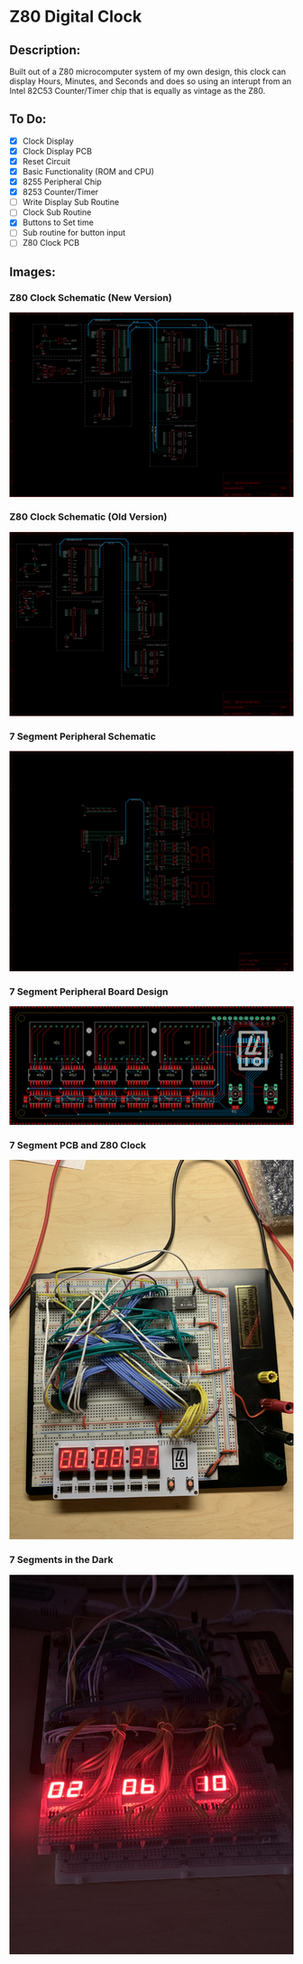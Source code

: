 # Z80 Digital Clock

## Description:
Built out of a Z80 microcomputer system of my own design, this clock can display Hours, Minutes, and Seconds and does so using an interupt from an Intel 82C53 Counter/Timer chip that is equally as vintage as the Z80.

## To Do: 
- [X] Clock Display
- [X] Clock Display PCB
- [X] Reset Circuit
- [X] Basic Functionality (ROM and CPU)
- [X] 8255 Peripheral Chip
- [X] 8253 Counter/Timer
- [ ] Write Display Sub Routine
- [ ] Clock Sub Routine
- [X] Buttons to Set time
- [ ] Sub routine for button input
- [ ] Z80 Clock PCB

## Images:

### Z80 Clock Schematic (New Version)
![Image of Clock Schematic (NEW)](https://raw.githubusercontent.com/Sandpiper131/Z80DigitalClock/master/Images/Z80%20Digital%20Clock%20Schematic%20Updated.png)

### Z80 Clock Schematic (Old Version)
![Image of Clock Schematic (OLD)](https://raw.githubusercontent.com/Sandpiper131/Z80DigitalClock/master/Images/Z80%20Digital%20Clock%20Schematic.png)

### 7 Segment Peripheral Schematic
![Image of 7 Segment Peripheral Schematic](https://raw.githubusercontent.com/Sandpiper131/Z80DigitalClock/master/Images/Clock%20Display%20Schematic.png)

### 7 Segment Peripheral Board Design
![Image of 7 Sedment Peripheral PCB Design](https://raw.githubusercontent.com/Sandpiper131/Z80DigitalClock/master/Images/Clock%20Display%20Board.png)

### 7 Segment PCB and Z80 Clock
![Image of 7 Segment PCB and Z80 Clock](https://raw.githubusercontent.com/Sandpiper131/Z80DigitalClock/master/Images/Clock%20w%3A%20Display%20PCB%20(7%3A14%3A20).JPG)

### 7 Segments in the Dark
![Image of 7 Segments in the Dark](https://raw.githubusercontent.com/Sandpiper131/Z80DigitalClock/master/Images/7%20Segment%20at%20Night%20(4%3A5%3A20).JPG)
